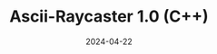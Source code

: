---
draft: false
title: Ascii-Raycaster 1.0 (C++)
description: "An ascii-based raycaster running in C++ in command prompt."
date: 2024-04-22
tags: ["C++", "Raycasting", "Multi-threading", "Pathfinding", "Maze Generation", "Algorithmic Design", "Data Structures"]
url: /articles/raycaster1.0
---